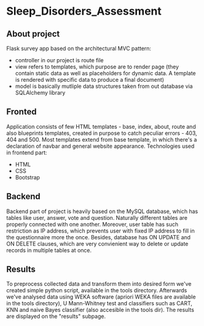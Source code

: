 # Sleep_Disorders_Assessment

## About project
Flask survey app based on the architectural MVC pattern: <br>
<ul>
  <li>controller in our project is route file</li>
  <li>view refers to templates, which purpose are to render page (they contain static data as well as placeholders for dynamic data. A template is rendered with specific data to produce a final document)</li>
  <li>model is basically mutliple data structures taken from out database via SQLAlchemy library</li>
</ul>

## Fronted
Application consists of few HTML templates - base, index, about, route and also blueprints templates, created in purpose to catch peculiar errors - 403, 404 and 500.
Most templates extend from base template, in which there's a declaration of navbar and general website appearance.
Technologies used in frontend part:
<ul>
  <li> HTML </li>
  <li> CSS </li>
  <li> Bootstrap </li>
</ul>

## Backend
Backend part of project is heavily based on the MySQL database, which has tables like user, answer, vote and question.
Naturally different tables are properly connected with one another.
Moreover, user table has such restriction as IP address, which prevents user with fixed IP address to fill in the questionnaire more the once.
Besides, database has ON UPDATE and ON DELETE clauses, which are very convienient way to delete or update records in multiple tables at once.

## Results
To preprocess collected data and transform them into desired form we've created simple python script, available in the tools directory.
Afterwards we've analysed data using WEKA software (apriori WEKA files are available in the tools directory), U Mann-Whitney test and classifiers
such as CART, KNN and naive Bayes classifier (also accesible in the tools dir). The results are displayed on the "results" subpage.
